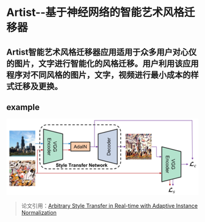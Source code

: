 # Artist--基于神经网络的智能艺术风格迁移器
## Artist智能艺术风格迁移器应用适用于众多用户对心仪的图片，文字进行智能化的风格迁移。用户利用该应用程序对不同风格的图片，文字，视频进行最小成本的样式迁移及更换。
## example
![yet.jpg](https://github.com/jealousMr/sss/blob/master/example.jpg)
> 论文引用：[Arbitrary Style Transfer in Real-time with Adaptive Instance Normalization](https://arxiv.org/abs/1703.06868)
> 

